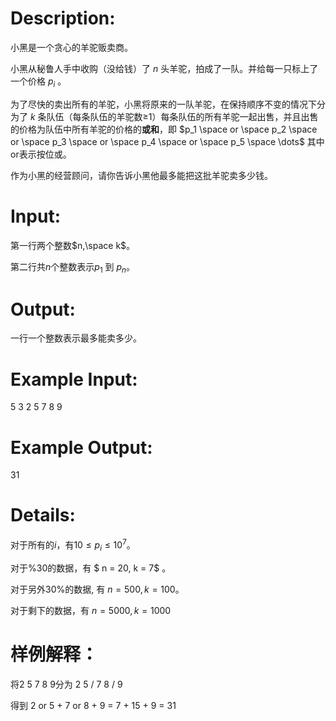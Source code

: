 # Description:
小黑是一个贪心的羊驼贩卖商。

小黑从秘鲁人手中收购（没给钱）了 $n$ 头羊驼，拍成了一队。并给每一只标上了一个价格 $p_i$ 。

为了尽快的卖出所有的羊驼，小黑将原来的一队羊驼，在保持顺序不变的情况下分为了 $k$ 条队伍（每条队伍的羊驼数≥1）每条队伍的所有羊驼一起出售，并且出售的价格为队伍中所有羊驼的价格的**或和**，即 $p_1 \space or \space p_2 \space or \space p_3 \space or \space p_4 \space or \space p_5 \space \dots$ 其中or表示按位或。

作为小黑的经营顾问，请你告诉小黑他最多能把这批羊驼卖多少钱。

# Input:
第一行两个整数$n,\space k$。

第二行共$n$个整数表示$p_1$ 到 $p_n$。

# Output:
一行一个整数表示最多能卖多少。

# Example Input:
5 3
2 5 7 8 9

# Example Output:
31

# Details:
对于所有的$i$，有$10 ≤ p_i ≤ 10^7$。

对于%30的数据，有 $ n = 20, k = 7$ 。

对于另外30%的数据, 有 $n = 500, k = 100$。

对于剩下的数据，有 $n = 5000, k = 1000$

# 样例解释：
将2 5 7 8 9分为 2 5 / 7 8 / 9

得到 2 or 5 + 7 or 8 + 9 = 7 + 15 + 9 =  31
